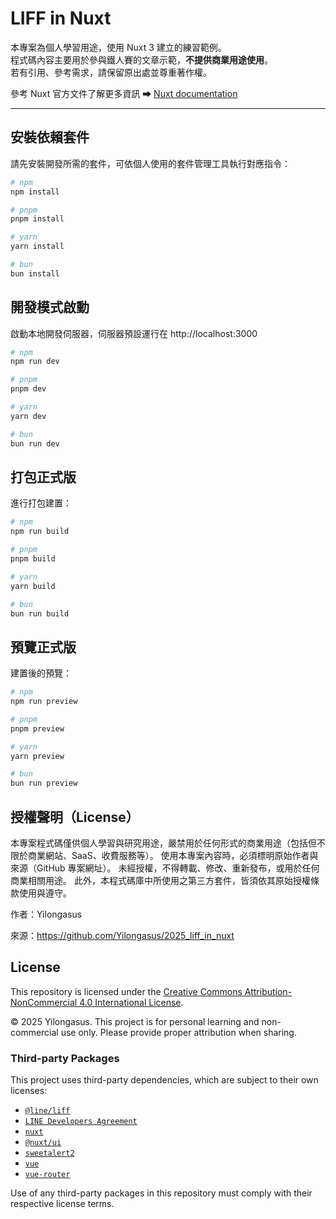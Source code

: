 # LIFF in Nuxt

本專案為個人學習用途，使用 Nuxt 3 建立的練習範例。  
程式碼內容主要用於參與鐵人賽的文章示範，**不提供商業用途使用**。  
若有引用、參考需求，請保留原出處並尊重著作權。

參考 Nuxt 官方文件了解更多資訊 ➡ [Nuxt documentation](https://nuxt.com/docs/getting-started/introduction)

---

## 安裝依賴套件

請先安裝開發所需的套件，可依個人使用的套件管理工具執行對應指令：

```bash
# npm
npm install

# pnpm
pnpm install

# yarn
yarn install

# bun
bun install
```

## 開發模式啟動

啟動本地開發伺服器，伺服器預設運行在 http://localhost:3000

```bash
# npm
npm run dev

# pnpm
pnpm dev

# yarn
yarn dev

# bun
bun run dev
```

## 打包正式版

進行打包建置：
```bash
# npm
npm run build

# pnpm
pnpm build

# yarn
yarn build

# bun
bun run build
```

## 預覽正式版

建置後的預覽：
```bash
# npm
npm run preview

# pnpm
pnpm preview

# yarn
yarn preview

# bun
bun run preview
```

## 授權聲明（License）

本專案程式碼僅供個人學習與研究用途，嚴禁用於任何形式的商業用途（包括但不限於商業網站、SaaS、收費服務等）。
使用本專案內容時，必須標明原始作者與來源（GitHub 專案網址）。
未經授權，不得轉載、修改、重新發布，或用於任何商業相關用途。
此外，本程式碼庫中所使用之第三方套件，皆須依其原始授權條款使用與遵守。

作者：Yilongasus

來源：https://github.com/Yilongasus/2025_liff_in_nuxt

## License

This repository is licensed under the [Creative Commons Attribution-NonCommercial 4.0 International License](https://creativecommons.org/licenses/by-nc/4.0/).

© 2025 Yilongasus. This project is for personal learning and non-commercial use only. Please provide proper attribution when sharing.

### Third-party Packages

This project uses third-party dependencies, which are subject to their own licenses:

- [`@line/liff`](https://www.npmjs.com/package/@line/liff)
- [`LINE Developers Agreement`](https://terms2.line.me/LINE_Developers_Agreement)
- [`nuxt`](https://nuxt.com/docs/4.x/getting-started/installation)
- [`@nuxt/ui`](https://ui.nuxt.com)
- [`sweetalert2`](https://www.npmjs.com/package/sweetalert2)
- [`vue`](https://vuejs.org/)
- [`vue-router`](https://router.vuejs.org/)

Use of any third-party packages in this repository must comply with their respective license terms.
